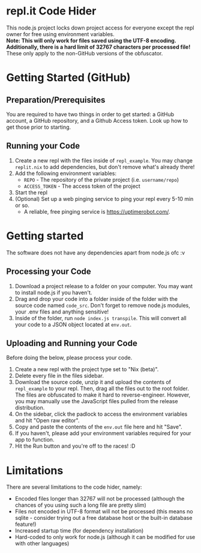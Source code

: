 # repl.it Code Hider
This node.js project locks down project access for everyone except the repl owner for free using environment variables.  
**Note: This will only work for files saved using the UTF-8 encoding. Additionally, there is a hard limit of 32767 characters per processed file!**  
These only apply to the non-GitHub versions of the obfuscator. 

# Getting Started (GitHub)
## Preparation/Prerequisites
You are required to have two things in order to get started: a GitHub account, a GitHub repository, and a Github Access token. Look up how to get those prior to starting.
## Running your Code
1. Create a new repl with the files inside of `repl_example`. You may change `replit.nix` to add dependencies, but don't remove what's already there!
2. Add the following environment variables:
   - `REPO` - The repository of the private project (i.e. `username/repo`)  
   - `ACCESS_TOKEN` - The access token of the project  
3. Start the repl
4. (Optional) Set up a web pinging service to ping your repl every 5-10 min or so. 
   - A reliable, free pinging service is https://uptimerobot.com/.

# Getting started
The software does not have any dependencies apart from node.js ofc :v
## Processing your Code
1. Download a project release to a folder on your computer. You may want to install node.js if you haven't. 
2. Drag and drop your code into a folder inside of the folder with the source code named `code_src`. Don't forget to remove node.js modules, your .env files and anything sensitive!
3. Inside of the folder, run `node index.js transpile`. This will convert all your code to a JSON object located at `env.out`.
## Uploading and Running your Code
Before doing the below, please process your code.
1. Create a new repl with the project type set to "Nix (beta)".
2. Delete every file in the files sidebar.
3. Download the source code, unzip it and upload the contents of `repl_example` to your repl. Then, drag all the files out to the root folder.  
The files are obfuscated to make it hard to reverse-engineer. However, you may manually use the JavaScript files pulled from the release distribution.
4. On the sidebar, click the padlock to access the environment variables and hit "Open raw editor".
5. Copy and paste the contents of the `env.out` file here and hit "Save".
6. If you haven't, please add your environment variables required for your app to function.
7. Hit the Run button and you're off to the races! :D
# Limitations
There are several limitations to the code hider, namely:
- Encoded files longer than 32767 will not be processed (although the chances of you using such a long file are pretty slim)
- Files not encoded in UTF-8 format will not be processed (this means no sqlite - consider trying out a free database host or the built-in database feature!)
- Increased startup time (for dependency installation)
- Hard-coded to only work for node.js (although it can be modified for use with other languages)

